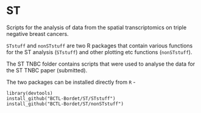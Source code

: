 # ST
Scripts for the analysis of data from the spatial transcriptomics on triple negative breast cancers.

`STstuff` and `nonSTstuff` are two R packages that contain various functions for the ST analysis
(`STstuff`) and other plotting etc functions (`nonSTstuff`).

The ST TNBC folder contains scripts that were used to analyse the data for the ST TNBC paper (submitted).

The two packages can be installed directly from `R` -
```
library(devtools)
install_github("BCTL-Bordet/ST/STstuff")
install_github("BCTL-Bordet/ST/nonSTstuff")
```